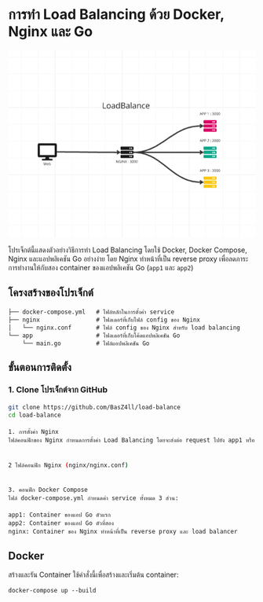 # การทำ Load Balancing ด้วย Docker, Nginx และ Go

![Nginx Load Balancing Architecture](images/images1.png)

โปรเจ็กต์นี้แสดงตัวอย่างวิธีการทำ Load Balancing โดยใช้ Docker, Docker Compose, Nginx และแอปพลิเคชัน Go อย่างง่าย โดย Nginx ทำหน้าที่เป็น reverse proxy เพื่อลดภาระการทำงานให้กับสอง container ของแอปพลิเคชัน Go (`app1` และ `app2`)

## โครงสร้างของโปรเจ็กต์
```
├── docker-compose.yml   # ไฟล์หลักในการตั้งค่า service
├── nginx                # โฟลเดอร์ที่เก็บไฟล์ config ของ Nginx
│   └── nginx.conf       # ไฟล์ config ของ Nginx สำหรับ load balancing
└── app                  # โฟลเดอร์ที่เก็บโค้ดแอปพลิเคชัน Go
    └── main.go          # ไฟล์แอปพลิเคชัน Go
```


## ขั้นตอนการติดตั้ง

### 1. Clone โปรเจ็กต์จาก GitHub

```bash
git clone https://github.com/BasZ4ll/load-balance
cd load-balance

1. การตั้งค่า Nginx
ไฟล์คอนฟิกของ Nginx กำหนดการตั้งค่า Load Balancing โดยจะส่งต่อ request ไปยัง app1 หรือ app2 ตามการตั้งค่าแบบ round-robin


2 ไฟล์คอนฟิก Nginx (nginx/nginx.conf)


3. คอนฟิก Docker Compose
ไฟล์ docker-compose.yml กำหนดค่า service ทั้งหมด 3 ส่วน:

app1: Container ของแอป Go ตัวแรก
app2: Container ของแอป Go ตัวที่สอง
nginx: Container ของ Nginx ทำหน้าที่เป็น reverse proxy และ load balancer

```

## Docker 
สร้างและรัน Container
ใช้คำสั่งนี้เพื่อสร้างและเริ่มต้น container:

```
docker-compose up --build
```